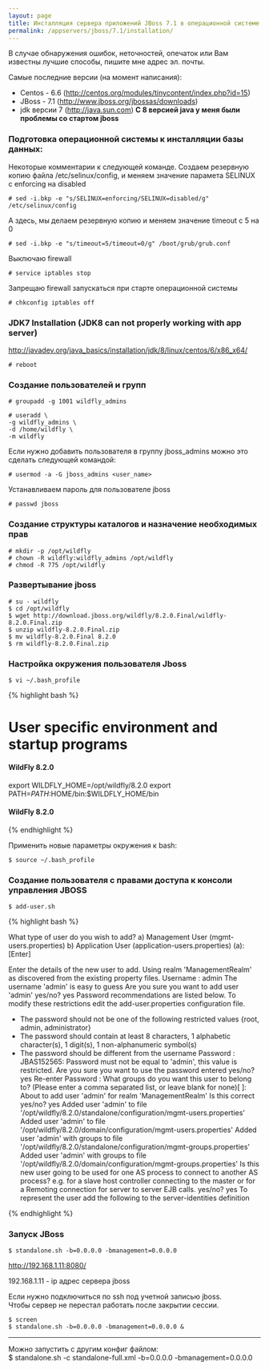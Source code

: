 ```yaml
---
layout: page
title: Инсталляция сервера приложений JBoss 7.1 в операционной системе Centos 6.6 x86 64 bit
permalink: /appservers/jboss/7.1/installation/
---
```


В случае обнаружения ошибок, неточностей, опечаток или Вам известны лучшие способы, пишите мне адрес эл. почты.  


Самые последние версии (на момент написания):  


* Centos - 6.6 (http://centos.org/modules/tinycontent/index.php?id=15)
* JBoss - 7.1 (http://www.jboss.org/jbossas/downloads)
* jdk версии 7  (http://java.sun.com) **С 8 версией java у меня были проблемы со стартом jboss**


### Подготовка операционной системы к инсталляции базы данных:

Некоторые комментарии к следующей команде. Создаем резервную копию файла /etc/selinux/config, и меняем значение парамета SELINUX с enforcing на disabled

    # sed -i.bkp -e "s/SELINUX=enforcing/SELINUX=disabled/g" /etc/selinux/config

А здесь, мы делаем резервную копию и меняем значение timeout с 5 на 0

    # sed -i.bkp -e "s/timeout=5/timeout=0/g" /boot/grub/grub.conf

Выключаю firewall

    # service iptables stop

Запрещаю firewall запускаться при старте операционной системы

    # chkconfig iptables off



### JDK7 Installation (JDK8 can not properly working with app server)

http://javadev.org/java_basics/installation/jdk/8/linux/centos/6/x86_x64/


    # reboot


### Создание пользователей и групп

    # groupadd -g 1001 wildfly_admins

    # useradd \
    -g wildfly_admins \
    -d /home/wildfly \
    -m wildfly



Если нужно добавить пользователя в группу jboss_admins можно это сделать следующей командой:

    # usermod -a -G jboss_admins <user_name>

Устанавливаем пароль для пользователе jboss

    # passwd jboss


### Создание структуры каталогов и назначение необходимых прав

    # mkdir -p /opt/wildfly
    # chown -R wildfly:wildfly_admins /opt/wildfly
    # chmod -R 775 /opt/wildfly


### Развертывание jboss

    # su - wildfly
    $ cd /opt/wildfly
    $ wget http://download.jboss.org/wildfly/8.2.0.Final/wildfly-8.2.0.Final.zip
    $ unzip wildfly-8.2.0.Final.zip
    $ mv wildfly-8.2.0.Final 8.2.0
    $ rm wildfly-8.2.0.Final.zip


### Настройка окружения пользователя Jboss

    $ vi ~/.bash_profile

{% highlight bash %}
# User specific environment and startup programs

#### WildFly 8.2.0 ##################

export WILDFLY_HOME=/opt/wildfly/8.2.0
export PATH=$PATH:$HOME/bin:$WILDFLY_HOME/bin

#### WildFly 8.2.0 ##################


{% endhighlight %}



Применить новые параметры окружения к bash:

    $ source ~/.bash_profile


### Создание пользователя с правами доступа к консоли управления JBOSS

    $ add-user.sh

{% highlight bash %}

What type of user do you wish to add?
 a) Management User (mgmt-users.properties)
 b) Application User (application-users.properties)
(a): [Enter]

Enter the details of the new user to add.
Using realm 'ManagementRealm' as discovered from the existing property files.
Username : admin
The username 'admin' is easy to guess
Are you sure you want to add user 'admin' yes/no? yes
Password recommendations are listed below. To modify these restrictions edit the add-user.properties configuration file.
 - The password should not be one of the following restricted values {root, admin, administrator}
 - The password should contain at least 8 characters, 1 alphabetic character(s), 1 digit(s), 1 non-alphanumeric symbol(s)
 - The password should be different from the username
Password :
JBAS152565: Password must not be equal to 'admin', this value is restricted.
Are you sure you want to use the password entered yes/no? yes
Re-enter Password :
What groups do you want this user to belong to? (Please enter a comma separated list, or leave blank for none)[  ]:
About to add user 'admin' for realm 'ManagementRealm'
Is this correct yes/no? yes
Added user 'admin' to file '/opt/wildfly/8.2.0/standalone/configuration/mgmt-users.properties'
Added user 'admin' to file '/opt/wildfly/8.2.0/domain/configuration/mgmt-users.properties'
Added user 'admin' with groups  to file '/opt/wildfly/8.2.0/standalone/configuration/mgmt-groups.properties'
Added user 'admin' with groups  to file '/opt/wildfly/8.2.0/domain/configuration/mgmt-groups.properties'
Is this new user going to be used for one AS process to connect to another AS process?
e.g. for a slave host controller connecting to the master or for a Remoting connection for server to server EJB calls.
yes/no? yes
To represent the user add the following to the server-identities definition <secret value="YWRtaW4=" />

{% endhighlight %}



### Запуск JBoss

    $ standalone.sh -b=0.0.0.0 -bmanagement=0.0.0.0

http://192.168.1.11:8080/  

192.168.1.11 - ip адрес сервера jboss


Если нужно подключиться по ssh под учетной записью jboss.  
Чтобы сервер не перестал работать после закрытии сессии.

    $ screen
    $ standalone.sh -b=0.0.0.0 -bmanagement=0.0.0.0 &



____


Можно запустить с другим конфиг файлом:  
$ standalone.sh -c standalone-full.xml -b=0.0.0.0 -bmanagement=0.0.0.0
